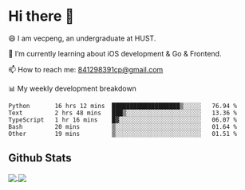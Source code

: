 
# Hi there 👋
😄 I am vecpeng, an undergraduate at HUST.

🌱 I’m currently learning about iOS development & Go & Frontend.

📫 How to reach me: 841298391cp@gmail.com

📊 My weekly development breakdown
<!--START_SECTION:waka-->

```text
Python       16 hrs 12 mins  ███████████████████▒░░░░░   76.94 %
Text         2 hrs 48 mins   ███▒░░░░░░░░░░░░░░░░░░░░░   13.36 %
TypeScript   1 hr 16 mins    █▓░░░░░░░░░░░░░░░░░░░░░░░   06.07 %
Bash         20 mins         ▒░░░░░░░░░░░░░░░░░░░░░░░░   01.64 %
Other        19 mins         ▒░░░░░░░░░░░░░░░░░░░░░░░░   01.51 %
```

<!--END_SECTION:waka-->

## Github Stats
<a href="https://github.com/anuraghazra/github-readme-stats">
  <img align="center" src="https://github-readme-stats.vercel.app/api?username=vecpeng&count_private=true&hide=stars" />
</a>
<a href="https://github.com/anuraghazra/convoychat">
  <img align="center" src="https://github-readme-stats.vercel.app/api/top-langs/?username=vecpeng&layout=compact" />
</a>
